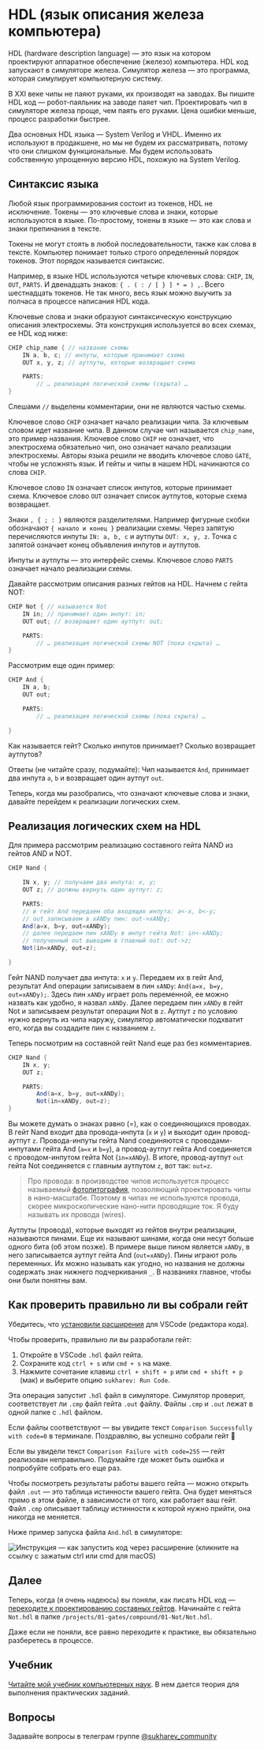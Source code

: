 <!-- Если читаете файл в VSCode — нажмите ctrl+shift+v, чтобы включить режим просмотра. Для macOS — cmd+shift+v. -->

# HDL (язык описания железа компьютера)

HDL (hardware description language) — это язык на котором проектируют аппаратное обеспечение (железо) компьютера. HDL код запускают в симуляторе железа. Симулятор железа — это программа, которая симулирует компьютерную систему.

В XXI веке чипы не паяют руками, их производят на заводах. Вы пишите HDL код — робот-паяльник на заводе паяет чип. Проектировать чип в симуляторе железа проще, чем паять его руками. Цена ошибки меньше, процесс разработки быстрее.

Два основных HDL языка — System Verilog и VHDL. Именно их используют в продакшене, но мы не будем их рассматривать, потому что они слишком функциональные. Мы будем использовать собственную упрощенную версию HDL, похожую на System Verilog.

## Синтаксис языка

Любой язык программирования состоит из токенов, HDL не исключение. Токены — это ключевые слова и знаки, которые используются в языке. По-простому, токены в языке — это как слова и знаки препинания в тексте.

Токены не могут стоять в любой последовательности, также как слова в тексте. Компьютер понимает только строго определенный порядок токенов. Этот порядок называется синтаксис.

Например, в языке HDL используются четыре ключевых слова: `CHIP`, `IN`, `OUT`, `PARTS`. И двенадцать знаков: `{ . ( : / [ } ] * = ) ,`. Всего шестнадцать токенов. Не так много, весь язык можно выучить за полчаса в процессе написания HDL кода.

Ключевые слова и знаки образуют синтаксическую конструкцию описания электросхемы. Эта конструкция используется во всех схемах, ее HDL код ниже:

```java
CHIP chip_name { // название схемы
    IN a, b, c; // инпуты, которые принимает схема
    OUT x, y, z; // аутпуты, которые возвращает схема

    PARTS:
        // … реализация логической схемы (скрыта) …
}
```

Слешами `//` выделены комментарии, они не являются частью схемы.

Ключевое слово `CHIP` означает начало реализации чипа. За ключевым словом идет название чипа. В данном случае чип называется `chip_name`, это пример названия. Ключевое слово `CHIP` не означает, что электросхема обязательно чип, оно означает начало реализации электросхемы. Авторы языка решили не вводить ключевое слово `GATE`, чтобы не усложнять язык. И гейты и чипы в нашем HDL начинаются со слова `CHIP`.

Ключевое слово `IN` означает список инпутов, которые принимает схема. Ключевое слово `OUT` означает список аутпутов, которые схема возвращает.

Знаки `, { ; : }` являются разделителями. Например фигурные скобки обозначают `{ начало и конец }` реализации схемы. Через запятую перечисляются инпуты `IN: a, b, c` и аутпуты `OUT: x, y, z`. Точка с запятой означает конец объявления инпутов и аутпутов.

Инпуты и аутпуты — это интерфейс схемы. Ключевое слово `PARTS` означает начало реализации схемы.

Давайте рассмотрим описания разных гейтов на HDL. Начнем с гейта NOT:

```java
CHIP Not { // называется Not
    IN in; // принимает один инпут: in;
    OUT out; // возвращает один аутпут: out;

    PARTS:
        // … реализация логической схемы NOT (пока скрыта) …
}
```

Рассмотрим еще один пример:

```java
CHIP And {
    IN a, b;
    OUT out;

    PARTS:
        // … реализация логической схемы (пока скрыта) …

}
```

Как называется гейт? Сколько инпутов принимает? Сколько возвращает аутпутов?

Ответы (не читайте сразу, подумайте): Чип называется `And`, принимает два инпута `a`, `b` и возвращает один аутпут `out`.

Теперь, когда мы разобрались, что означают ключевые слова и знаки, давайте перейдем к реализации логических схем.

## Реализация логических схем на HDL

Для примера рассмотрим реализацию составного гейта NAND из гейтов AND и NOT.

```java
CHIP Nand {

    IN x, y; // получаем два инпута: x, y;
    OUT z; // должны вернуть один аутпут: z;

    PARTS:
    // в гейт And передаем оба входящих инпута: a<-x, b<-y;
    // out записываем в xANDy пин: out->xANDy;
    And(a=x, b=y, out=xANDy);
    // далее передаем пин xANDy в инпут гейта Not: in<-xANDy;
    // полученный out выводим в главный out: out->z;
    Not(in=xANDy, out=z);

}
```

Гейт NAND получает два инпута: `x` и `y`. Передаем их в гейт And, результат And операции записываем в пин `xANDy`: `And(a=x, b=y, out=xANDy);`. Здесь пин `xANDy` играет роль переменной, ее можно назвать как удобно, я назвал `xANDy`. Далее передаем пин `xANDy` в гейт Not и записываем результат операции Not в `z`. Аутпут `z` по условию нужно вернуть из чипа наружу, симулятор автоматически подхватит его, когда вы создадите пин с названием `z`.

Теперь посмотрим на составной гейт Nand еще раз без комментариев.

```java
CHIP Nand {
    IN x, y;
    OUT z;

    PARTS:
        And(a=x, b=y, out=xANDy);
        Not(in=xANDy, out=z);
}
```

Вы можете думать о знаках равно (=), как о соединяющихся проводах. В гейт Nand входит два провода-инпута (`x` и `y`) и выходит один провод-аутпут `z`. Провода-инпуты гейта Nand соединяются с проводами-инпутами гейта And (`a=x` и `b=y`), а провод-аутпут гейта And соединяется с проводом-инпутом гейта Not (`in=xANDy`). В итоге, провод-аутпут `out` гейта Not соединяется с главным аутпутом `z`, вот так: `out=z`.

> Про провода: в производстве чипов используется процесс называемый [фотолитография](https://ru.wikipedia.org/wiki/Фотолитография), позволяющий проектировать чипы в нано-масштабе. Поэтому в чипах не используются провода, скорее микроскопические нано-нити проводящие ток. Я буду называть их провода (wires).

Аутпуты (провода), которые выходят из гейтов внутри реализации, называются пинами. Еще их называют шинами, когда они несут больше одного бита (об этом позже). В примере выше пином является `xANDy`, в него записывается аутпут гейта And (`out=xANDy`). Пины играют роль переменных. Их можно называть как угодно, но названия не должны содержать знак нижнего подчеркивания `_`. В названиях главное, чтобы они были понятны вам.

## Как проверить правильно ли вы собрали гейт

Убедитесь, что [установили расширения](https://github.com/di-sukharev/computer/tree/master/README.md) для VSCode (редактора кода).

Чтобы проверить, правильно ли вы разработали гейт:

1. Откройте в VSCode `.hdl` файл гейта.
2. Сохраните код `ctrl + s` или `cmd + s` на маке.
3. Нажмите сочетание клавиш `ctrl + shift + p` или `cmd + shift + p` (мак) и выберите опцию `sukharev: Run Code`.

Эта операция запустит `.hdl` файл в симуляторе. Симулятор проверит, соответствует ли `.cmp` файл гейта `.out` файлу. Файлы `.cmp` и `.out` лежат в одной папке с `.hdl` файлом.

Если файлы соответствуют — вы увидите текст `Comparison Successfully with code=0` в терминале. Поздравляю, вы успешно собрали гейт 🎉

Если вы увидели текст `Comparison Failure with code=255` — гейт реализован неправильно. Подумайте где может быть ошибка и попробуйте собрать его еще раз.

Чтобы посмотреть результаты работы вашего гейта — можно открыть файл `.out` — это таблица истинности вашего гейта. Она будет меняться прямо в этом файле, в зависимости от того, как работает ваш гейт. Файл `.cmp` описывает таблицу истинности к которой нужно прийти, она никогда не меняется.

Ниже пример запуска файла `And.hdl` в симуляторе:

![Инструкция — как запустить код через расширение (кликните на ссылку с зажатым ctrl или cmd для macOS)](/img/how2run-code.png)

## Далее

Теперь, когда (я очень надеюсь) вы поняли, как писать HDL код — [переходите к проектированию составных гейтов](/projects/01-gates/compound/README.md). Начинайте с гейта `Not.hdl` в папке `/projects/01-gates/compound/01-Not/Not.hdl`.

Даже если не поняли, все равно переходите к практике, вы обязательно разберетесь в процессе.

## Учебник

[Читайте мой учебник компьютерных наук](https://www.sukharev.io/textbook). В нем дается теория для выполнения практических заданий.

## Вопросы

Задавайте вопросы в телеграм группе [@sukharev_community](https://www.t.me/sukharev_community)
